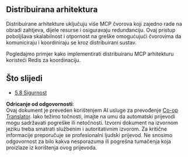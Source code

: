 <!--
CO_OP_TRANSLATOR_METADATA:
{
  "original_hash": "cd973a4e381337c6a3ac2443e7548e63",
  "translation_date": "2025-07-14T02:33:38+00:00",
  "source_file": "05-AdvancedTopics/mcp-scaling/README.md",
  "language_code": "hr"
}
-->
## Distribuirana arhitektura

Distribuirane arhitekture uključuju više MCP čvorova koji zajedno rade na obradi zahtjeva, dijele resurse i osiguravaju redundanciju. Ovaj pristup poboljšava skalabilnost i otpornost na greške omogućujući čvorovima da komuniciraju i koordiniraju se kroz distribuirani sustav.

Pogledajmo primjer kako implementirati distribuiranu MCP arhitekturu koristeći Redis za koordinaciju.

## Što slijedi

- [5.8 Sigurnost](../mcp-security/README.md)

**Odricanje od odgovornosti**:  
Ovaj dokument je preveden korištenjem AI usluge za prevođenje [Co-op Translator](https://github.com/Azure/co-op-translator). Iako težimo točnosti, imajte na umu da automatski prijevodi mogu sadržavati pogreške ili netočnosti. Izvorni dokument na izvornom jeziku treba smatrati službenim i autoritativnim izvorom. Za kritične informacije preporučuje se profesionalni ljudski prijevod. Ne snosimo odgovornost za bilo kakva nesporazuma ili pogrešna tumačenja koja proizlaze iz korištenja ovog prijevoda.
